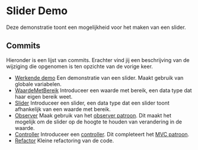 # Slider Demo
Deze demonstratie toont een mogelijkheid voor het maken van een slider.

## Commits
Hieronder is een lijst van commits. Erachter vind jij een beschrijving van de wijziging die opgenomen is ten opzichte van de vorige keer.

* [Werkende demo](https://github.com/seba-dt-2019/huiswerk-dvberkel/tree/0d68c30e3976fe5b964f8d2effc64093700dafd3/slider_demo) Een demonstratie van een slider. Maakt gebruik van globale variabelen.
* [WaardeMetBereik](https://github.com/seba-dt-2019/huiswerk-dvberkel/tree/a6bac3a10fcc7dee5416965669d90ffc9f3809a2/slider_demo) Introduceer een waarde met bereik, een data type dat haar eigen bereik weet.
* [Slider](https://github.com/seba-dt-2019/huiswerk-dvberkel/tree/554958167d5d8054899b96d4a315ef6ea5441e9c/slider_demo) Introduceer een slider, een data type dat een slider toont afhankelijk van een waarde met bereik.
* [Observer](https://github.com/seba-dt-2019/huiswerk-dvberkel/tree/1c25d35769c3e18e0f54ae79f7b7e1e2ba81de2e/slider_demo) Maak gebruik van het [observer patroon][observer]. Dit maakt het mogelijk om de slider op de hoogte te houden van verandering in de waarde.
* [Controller](https://github.com/seba-dt-2019/huiswerk-dvberkel/tree/c131087d69fc7948ec53d10c1c79d18456e7834c/slider_demo) Introduceer een [controller][mvc]. Dit completeert het [MVC patroon][mvc].
* [Refactor](https://github.com/seba-dt-2019/huiswerk-dvberkel/tree/83801674b5dc70d4b726bc6dda0114d9e3054026/slider_demo) Kleine refactoring van de code.

[observer]: https://en.wikipedia.org/wiki/Observer_pattern
[mvc]: https://en.wikipedia.org/wiki/Model%E2%80%93view%E2%80%93controller
